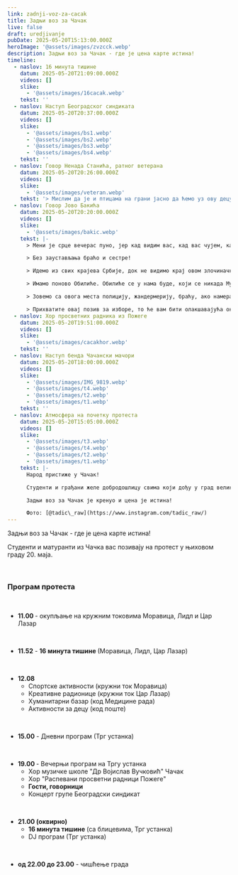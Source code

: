 ```yaml
---
link: zadnji-voz-za-cacak
title: Задњи воз за Чачак
live: false
draft: uredjivanje
pubDate: 2025-05-20T15:13:00.000Z
heroImage: '@assets/images/zvzcck.webp'
description: Задњи воз за Чачак - где је цена карте истина!
timeline:
  - naslov: 16 минута тишине
    datum: 2025-05-20T21:09:00.000Z
    videos: []
    slike:
      - '@assets/images/16cacak.webp'
    tekst: ''
  - naslov: Наступ Београдског синдиката
    datum: 2025-05-20T20:37:00.000Z
    videos: []
    slike:
      - '@assets/images/bs1.webp'
      - '@assets/images/bs2.webp'
      - '@assets/images/bs3.webp'
      - '@assets/images/bs4.webp'
    tekst: ''
  - naslov: Говор Ненада Станића, ратног ветерана
    datum: 2025-05-20T20:26:00.000Z
    videos: []
    slike:
      - '@assets/images/veteran.webp'
    tekst: '> Мислим да је и птицама на грани јасно да ћемо уз ову децу бити до краја, до победе.'
  - naslov: Говор Јово Бакића
    datum: 2025-05-20T20:20:00.000Z
    videos: []
    slike:
      - '@assets/images/bakic.webp'
    tekst: |-
      > Мени је срце вечерас пуно, јер кад видим вас, кад вас чујем, кад вас осетим, потпуно ми је јасно да не морам да вас зовем да истрајете! Истрајаћете! Нема назад, само напред до победе!

      > Без заустављања браћо и сестре!

      > Идемо из свих крајева Србије, док не видимо крај овом злочиначком режиму, овом издајничком режиму!

      > Имамо поново Обилиће. Обилиће се у нама буде, који се никада Мурату дивили нису.

      > Зовемо са овога места полицију, жандермерију, браћу, ако намеравате да будете на улицама наредних пола године, ми ћемо бити ту.

      > Прихватите овај позив за изборе, то ће вам бити олакшавајућа околност.
  - naslov: Хор просветних радника из Пожеге
    datum: 2025-05-20T19:51:00.000Z
    videos: []
    slike:
      - '@assets/images/cacakhor.webp'
    tekst: ''
  - naslov: Наступ бенда Чачански мачори
    datum: 2025-05-20T18:00:00.000Z
    videos: []
    slike:
      - '@assets/images/IMG_9819.webp'
      - '@assets/images/t4.webp'
      - '@assets/images/t2.webp'
      - '@assets/images/t1.webp'
    tekst: ''
  - naslov: Атмосфера на почетку протеста
    datum: 2025-05-20T15:05:00.000Z
    videos: []
    slike:
      - '@assets/images/t3.webp'
      - '@assets/images/t4.webp'
      - '@assets/images/t2.webp'
      - '@assets/images/t1.webp'
    tekst: |-
      Народ пристиже у Чачак!

      Студенти и грађани желе добродошлицу свима који дођу у град великана попут Надежде Петровић, Владислава Петковића Диса и Степе Степановића. Град рокенрола штимује своје гитаре. 

      Задњи воз за Чачак је кренуо и цена је истина!

      Фото: [@tadic\_raw](https://www.instagram.com/tadic_raw/)
---
```

Задњи воз за Чачак - где је цена карте истина!

Студенти и матуранти из Чачка вас позивају на протест у њиховом граду 20. маја.

‎ 

### Програм протеста

‎ 

- **11.00&#32;**- окупљање на кружним токовима Моравица, Лидл и Цар Лазар

‎ 

- **11.52** - **16 минута тишине&#32;**(Моравица, Лидл, Цар Лазар)

‎ 

- **12.08** 
    - Спортске активности (кружни ток Моравица)
    - Креативне радионице (кружни ток Цар Лазар)
    - Хуманитарни базар (код Медицине рада)
    - Активности за децу (код поште) 

‎ ‎

- **15.00** - Дневни програм (Трг устанка)

‎ 

- **19.00&#32;**- Вечерњи програм на Тргу устанка
    - Хор музичке школе "Др Војислав Вучковић" Чачак
    - Хор "Распевани просветни радници Пожеге"
    - **Гости, говорници**
    - Концерт групе Београдски синдикат

‎ 

- **21.00 (оквирно)**
    - **16 минута тишине&#32;**(са блицевима, Трг устанка)
    - DJ програм (Трг устанка)

‎ 

- **од 22.00 до 23.00** - чишћење града
